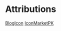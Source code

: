# Attributions

[BlogIcon](https://www.flaticon.com/free-icons/blog)
[IconMarketPK](https://www.flaticon.com/free-icons/title)